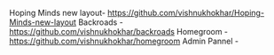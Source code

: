 Hoping Minds new layout- https://github.com/vishnukhokhar/Hoping-Minds-new-layout
Backroads - https://github.com/vishnukhokhar/backroads
Homegroom - https://github.com/vishnukhokhar/homegroom
Admin Pannel - 
